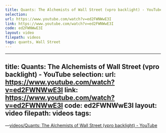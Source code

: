```yaml
---
title: Quants: The Alchemists of Wall Street (vpro backlight) - YouTube
selection: 
url: https://www.youtube.com/watch?v=ed2FWNWwE3I
link: https://www.youtube.com/watch?v=ed2FWNWwE3I
code: ed2FWNWwE3I
layout: video
filepath: videos
tags: quants, Wall Street
---
```


---
title: Quants: The Alchemists of Wall Street (vpro backlight) - YouTube
selection: 
url: https://www.youtube.com/watch?v=ed2FWNWwE3I
link: https://www.youtube.com/watch?v=ed2FWNWwE3I
code: ed2FWNWwE3I
layout: video
filepath: videos
tags:
---

 &mdash;[videos/Quants: The Alchemists of Wall Street (vpro backlight) - YouTube](https://www.youtube.com/watch?v=ed2FWNWwE3I)
